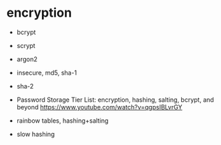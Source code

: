 
# encryption

- bcrypt
- scrypt
- argon2
- insecure, md5, sha-1
- sha-2

- Password Storage Tier List: encryption, hashing, salting, bcrypt, and beyond
https://www.youtube.com/watch?v=qgpsIBLvrGY
- rainbow tables, hashing+salting
- slow hashing